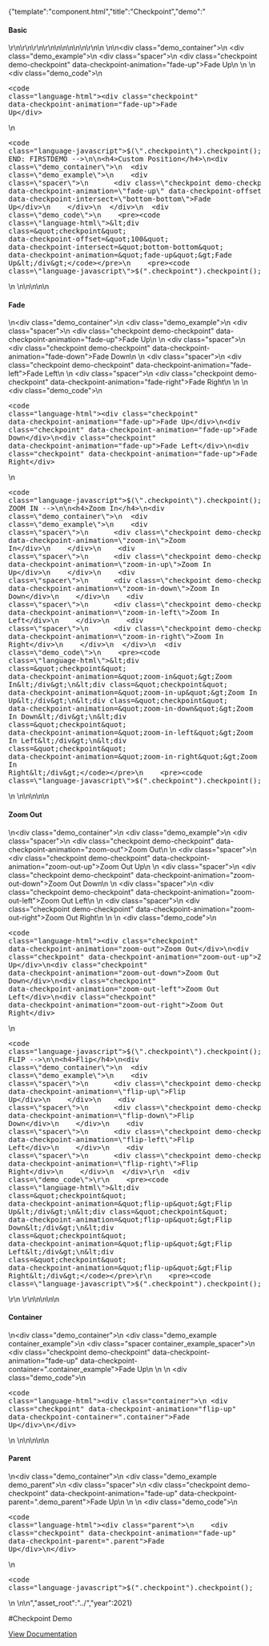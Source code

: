 {"template":"component.html","title":"Checkpoint","demo":"<h4>Basic</h4>\r\n\r\n<!-- START: FIRSTDEMO -->\r\n\r\n<style>\n  .check_container { background: #f9f9f9; overflow: hidden; }\n  .spacer { margin: 100px auto; border: 1px solid #eee; border-radius: 3px; height: 202px; width: 302px; }\n  .checkpoint { background: #00bcd4; border-radius: 3px; color: #fff; height: 200px; line-height: 200px; margin: 0 auto; text-align: center; width: 300px; }\n\n  @media screen and (min-width: 980px) {\n    .spacer { margin: 200px auto; }\n  }\n\n  @media screen and (min-width: 1220px) {\n    .spacer { margin: 300px auto; }\n  }\n\n  .marker {\n    position: fixed;\n    /*top: 50%;*/\n    right: 0;\n    left: 0;\n\n    width: 100%;\n    height: 1px;\n\n    background: red;\n    opacity: 0.2;\n  }\n\n  .container_example { padding: 100px 0; }\n  .container_example_spacer { margin: 0 auto; }\n\n  @media screen and (min-width: 980px) {\n    .container_example { padding: 200px 0; }\n    .container_example_spacer { margin: 0 auto; }\n  }\n\n  @media screen and (min-width: 1220px) {\n    .container_example { padding: 300px 0; }\n    .container_example_spacer { margin: 0 auto; }\n  }\n\n  .demo_parent {\n    position: relative;\n    height: 300px;\n    background: #eee;\n    overflow-y: scroll;\n  }\n  .demo_parent .spacer {\n    margin-top: 500px;\n  }\n</style>\n\n<!-- <div class=\"marker\" style=\"top: 100px;\"></div>\n<div class=\"marker\" style=\"top: 50%;\"></div>\n<div class=\"marker\" style=\"bottom: 100px;\"></div> -->\n\n<script>\nFormstone.Ready(function() {\n  // $(\".checkpoint\").on(\"activate.checkpoint\", function() {\n  //   console.log(\"activate\", this);\n  // }).on(\"deactivate.checkpoint\", function() {\n  //   console.log(\"deactivate\", this);\n  // });\n\n  $(\".demo-checkpoint\").checkpoint({\n    // offset: -50,\n    intersect: 'middle-top',\n    reverse: true\n  });\n\n  $(\"body\").find(\".js-demo_tabs\").on(\"update.tabs\", function() {\n    $(\".demo-checkpoint\").checkpoint(\"resize\");\n  });\n});\n</script>\n\r\n\n  <!-- <div class=\"spacer\">\n    <div class=\"checkpoint demo-checkpoint\" data-checkpoint-options='{\"offset\":-100,\"intersect\":\"top-top\"}' data-checkpoint-animation=\"fade-up\">Target</div>\n  </div>\n  <div class=\"spacer\">\n    <div class=\"checkpoint demo-checkpoint\" data-checkpoint-options='{\"offset\":0,\"intersect\":\"middle-middle\"}' data-checkpoint-animation=\"fade-up\">Target</div>\n  </div>\n  <div class=\"spacer\">\n    <div class=\"checkpoint demo-checkpoint\" data-checkpoint-options='{\"offset\":100,\"intersect\":\"bottom-bottom\"}' data-checkpoint-animation=\"fade-up\">Target</div>\n  </div>\n  <div class=\"check_container\">\n    <div class=\"spacer\">\n      <div class=\"checkpoint demo-checkpoint\" data-checkpoint-options='{\"offset\":100,\"intersect\":\"bottom-bottom\"}' data-checkpoint-animation=\"fade-up\" data-checkpoint-container=\".check_container\">Target</div>\n    </div>\n  </div> -->\n\n<div class=\"demo_container\">\n  <div class=\"demo_example\">\n    <div class=\"spacer\">\n      <div class=\"checkpoint demo-checkpoint\" data-checkpoint-animation=\"fade-up\">Fade Up</div>\n    </div>\n  </div>\n  <div class=\"demo_code\">\n    <pre><code class=\"language-html\">&lt;div class=&quot;checkpoint&quot; data-checkpoint-animation=&quot;fade-up&quot;&gt;Fade Up&lt;/div&gt;</code></pre>\n    <pre><code class=\"language-javascript\">$(\".checkpoint\").checkpoint();</code></pre>\n  </div>\n</div>\n\n<!-- END: FIRSTDEMO -->\n\n<h4>Custom Position</h4>\n<div class=\"demo_container\">\n  <div class=\"demo_example\">\n    <div class=\"spacer\">\n      <div class=\"checkpoint demo-checkpoint\" data-checkpoint-animation=\"fade-up\" data-checkpoint-offset=\"100\" data-checkpoint-intersect=\"bottom-bottom\">Fade Up</div>\n    </div>\n  </div>\n  <div class=\"demo_code\">\n    <pre><code class=\"language-html\">&lt;div class=&quot;checkpoint&quot; data-checkpoint-offset=&quot;100&quot; data-checkpoint-intersect=&quot;bottom-bottom&quot; data-checkpoint-animation=&quot;fade-up&quot;&gt;Fade Up&lt;/div&gt;</code></pre>\n    <pre><code class=\"language-javascript\">$(\".checkpoint\").checkpoint();</code></pre>\n  </div>\n</div>\n\n<!-- FADE -->\n\n<h4>Fade</h4>\n<div class=\"demo_container\">\n  <div class=\"demo_example\">\n    <div class=\"spacer\">\n      <div class=\"checkpoint demo-checkpoint\" data-checkpoint-animation=\"fade-up\">Fade Up</div>\n    </div>\n    <div class=\"spacer\">\n      <div class=\"checkpoint demo-checkpoint\" data-checkpoint-animation=\"fade-down\">Fade Down</div>\n    </div>\n    <div class=\"spacer\">\n      <div class=\"checkpoint demo-checkpoint\" data-checkpoint-animation=\"fade-left\">Fade Left</div>\n    </div>\n    <div class=\"spacer\">\n      <div class=\"checkpoint demo-checkpoint\" data-checkpoint-animation=\"fade-right\">Fade Right</div>\n    </div>\n  </div>\n  <div class=\"demo_code\">\n    <pre><code class=\"language-html\">&lt;div class=&quot;checkpoint&quot; data-checkpoint-animation=&quot;fade-up&quot;&gt;Fade Up&lt;/div&gt;\n&lt;div class=&quot;checkpoint&quot; data-checkpoint-animation=&quot;fade-up&quot;&gt;Fade Down&lt;/div&gt;\n&lt;div class=&quot;checkpoint&quot; data-checkpoint-animation=&quot;fade-up&quot;&gt;Fade Left&lt;/div&gt;\n&lt;div class=&quot;checkpoint&quot; data-checkpoint-animation=&quot;fade-up&quot;&gt;Fade Right&lt;/div&gt;</code></pre>\n    <pre><code class=\"language-javascript\">$(\".checkpoint\").checkpoint();</code></pre>\n  </div>\n</div>\n\n<!-- ZOOM IN -->\n\n<h4>Zoom In</h4>\n<div class=\"demo_container\">\n  <div class=\"demo_example\">\n    <div class=\"spacer\">\n      <div class=\"checkpoint demo-checkpoint\" data-checkpoint-animation=\"zoom-in\">Zoom In</div>\n    </div>\n    <div class=\"spacer\">\n      <div class=\"checkpoint demo-checkpoint\" data-checkpoint-animation=\"zoom-in-up\">Zoom In Up</div>\n    </div>\n    <div class=\"spacer\">\n      <div class=\"checkpoint demo-checkpoint\" data-checkpoint-animation=\"zoom-in-down\">Zoom In Down</div>\n    </div>\n    <div class=\"spacer\">\n      <div class=\"checkpoint demo-checkpoint\" data-checkpoint-animation=\"zoom-in-left\">Zoom In Left</div>\n    </div>\n    <div class=\"spacer\">\n      <div class=\"checkpoint demo-checkpoint\" data-checkpoint-animation=\"zoom-in-right\">Zoom In Right</div>\n    </div>\n  </div>\n  <div class=\"demo_code\">\n    <pre><code class=\"language-html\">&lt;div class=&quot;checkpoint&quot; data-checkpoint-animation=&quot;zoom-in&quot;&gt;Zoom In&lt;/div&gt;\n&lt;div class=&quot;checkpoint&quot; data-checkpoint-animation=&quot;zoom-in-up&quot;&gt;Zoom In Up&lt;/div&gt;\n&lt;div class=&quot;checkpoint&quot; data-checkpoint-animation=&quot;zoom-in-down&quot;&gt;Zoom In Down&lt;/div&gt;\n&lt;div class=&quot;checkpoint&quot; data-checkpoint-animation=&quot;zoom-in-left&quot;&gt;Zoom In Left&lt;/div&gt;\n&lt;div class=&quot;checkpoint&quot; data-checkpoint-animation=&quot;zoom-in-right&quot;&gt;Zoom In Right&lt;/div&gt;</code></pre>\n    <pre><code class=\"language-javascript\">$(\".checkpoint\").checkpoint();</code></pre>\n  </div>\n</div>\n\n<!-- ZOOM OUT -->\n\n<h4>Zoom Out</h4>\n<div class=\"demo_container\">\n  <div class=\"demo_example\">\n    <div class=\"spacer\">\n      <div class=\"checkpoint demo-checkpoint\" data-checkpoint-animation=\"zoom-out\">Zoom Out</div>\n    </div>\n    <div class=\"spacer\">\n      <div class=\"checkpoint demo-checkpoint\" data-checkpoint-animation=\"zoom-out-up\">Zoom Out Up</div>\n    </div>\n    <div class=\"spacer\">\n      <div class=\"checkpoint demo-checkpoint\" data-checkpoint-animation=\"zoom-out-down\">Zoom Out Down</div>\n    </div>\n    <div class=\"spacer\">\n      <div class=\"checkpoint demo-checkpoint\" data-checkpoint-animation=\"zoom-out-left\">Zoom Out Left</div>\n    </div>\n    <div class=\"spacer\">\n      <div class=\"checkpoint demo-checkpoint\" data-checkpoint-animation=\"zoom-out-right\">Zoom Out Right</div>\n    </div>\n  </div>\n  <div class=\"demo_code\">\n    <pre><code class=\"language-html\">&lt;div class=&quot;checkpoint&quot; data-checkpoint-animation=&quot;zoom-out&quot;&gt;Zoom Out&lt;/div&gt;\n&lt;div class=&quot;checkpoint&quot; data-checkpoint-animation=&quot;zoom-out-up&quot;&gt;Zoom Out Up&lt;/div&gt;\n&lt;div class=&quot;checkpoint&quot; data-checkpoint-animation=&quot;zoom-out-down&quot;&gt;Zoom Out Down&lt;/div&gt;\n&lt;div class=&quot;checkpoint&quot; data-checkpoint-animation=&quot;zoom-out-left&quot;&gt;Zoom Out Left&lt;/div&gt;\n&lt;div class=&quot;checkpoint&quot; data-checkpoint-animation=&quot;zoom-out-right&quot;&gt;Zoom Out Right&lt;/div&gt;</code></pre>\n    <pre><code class=\"language-javascript\">$(\".checkpoint\").checkpoint();</code></pre>\n  </div>\n</div>\n\n<!-- FLIP -->\n\n<h4>Flip</h4>\n<div class=\"demo_container\">\n  <div class=\"demo_example\">\n    <div class=\"spacer\">\n      <div class=\"checkpoint demo-checkpoint\" data-checkpoint-animation=\"flip-up\">Flip Up</div>\n    </div>\n    <div class=\"spacer\">\n      <div class=\"checkpoint demo-checkpoint\" data-checkpoint-animation=\"flip-down\">Flip Down</div>\n    </div>\n    <div class=\"spacer\">\n      <div class=\"checkpoint demo-checkpoint\" data-checkpoint-animation=\"flip-left\">Flip Left</div>\n    </div>\n    <div class=\"spacer\">\n      <div class=\"checkpoint demo-checkpoint\" data-checkpoint-animation=\"flip-right\">Flip Right</div>\n    </div>\n  </div>\r\n  <div class=\"demo_code\">\r\n    <pre><code class=\"language-html\">&lt;div class=&quot;checkpoint&quot; data-checkpoint-animation=&quot;flip-up&quot;&gt;Flip Up&lt;/div&gt;\n&lt;div class=&quot;checkpoint&quot; data-checkpoint-animation=&quot;flip-up&quot;&gt;Flip Down&lt;/div&gt;\n&lt;div class=&quot;checkpoint&quot; data-checkpoint-animation=&quot;flip-up&quot;&gt;Flip Left&lt;/div&gt;\n&lt;div class=&quot;checkpoint&quot; data-checkpoint-animation=&quot;flip-up&quot;&gt;Flip Right&lt;/div&gt;</code></pre>\r\n    <pre><code class=\"language-javascript\">$(\".checkpoint\").checkpoint();</code></pre>\r\n  </div>\r\n</div>\n\n<!-- Container -->\n\n<h4>Container</h4>\n<div class=\"demo_container\">\n  <div class=\"demo_example container_example\">\n    <div class=\"spacer container_example_spacer\">\n      <div class=\"checkpoint demo-checkpoint\" data-checkpoint-animation=\"fade-up\" data-checkpoint-container=\".container_example\">Fade Up</div>\n    </div>\n  </div>\n  <div class=\"demo_code\">\n    <pre><code class=\"language-html\">&lt;div class=&quot;container&quot;&gt;\n&Tab;&lt;div class=&quot;checkpoint&quot; data-checkpoint-animation=&quot;flip-up&quot; data-checkpoint-container=&quot;.container&quot;&gt;Fade Up&lt;/div&gt;\n&lt;/div&gt;</code></pre>\n  </div>\n</div>\n\n<!-- Parent -->\n\n<h4>Parent</h4>\n<div class=\"demo_container\">\n  <div class=\"demo_example demo_parent\">\n    <div class=\"spacer\">\n      <div class=\"checkpoint demo-checkpoint\" data-checkpoint-animation=\"fade-up\" data-checkpoint-parent=\".demo_parent\">Fade Up</div>\n    </div>\n  </div>\n  <div class=\"demo_code\">\n    <pre><code class=\"language-html\">&lt;div class=&quot;parent&quot;&gt;\n&Tab;&lt;div class=&quot;checkpoint&quot; data-checkpoint-animation=&quot;fade-up&quot; data-checkpoint-parent=&quot;.parent&quot;&gt;Fade Up&lt;/div&gt;\n&lt;/div&gt;</code></pre>\n    <pre><code class=\"language-javascript\">$(\".checkpoint\").checkpoint();</code></pre>\n  </div>\n</div>\n","asset_root":"../","year":2021}

 #Checkpoint Demo
<p class="back_link"><a href="https://formstone.it/components/checkpoint">View Documentation</a></p>